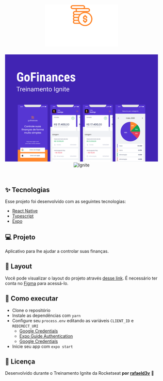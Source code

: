 <h1 align="center">
  <img alt="GoFinances" title="GoFinances" src="./assets/icon.svg" />
</h1>

<p align="center">
  <img alt="License" src="./assets/capa.svg">

 <img src="https://img.shields.io/static/v1?label=Ignite&message=ReactNative&color=FF872C&labelColor=000000" alt="Ignite" />
</p>

<br>

## ✨ Tecnologias

Esse projeto foi desenvolvido com as seguintes tecnologias:

- [React Native](https://reactnative.dev/)
- [Typescript](https://www.typescriptlang.org/)
- [Expo](https://expo.io/)

## 💻 Projeto

Aplicativo para lhe ajudar a controlar suas finanças.

## 🔖 Layout

Você pode visualizar o layout do projeto através [desse link](https://www.figma.com/file/VkNLPvi04gxReXEVTi5PPJ/GoFinances-Ignite?node-id=0%3A1). É necessário ter conta no [Figma](http://figma.com/) para acessá-lo.

## 🚀 Como executar

- Clone o repositório
- Instale as dependências com `yarn`
- Configure seu `process.env` editando as variáveis `CLIENT_ID` e `REDIRECT_URI`
  - [Google Credentials](https://console.cloud.google.com/)
  - [Expo Guide Authentication](https://docs.expo.dev/guides/authentication/#google)
  - [Google Credentials](https://console.cloud.google.com/)
- Inicie seu app com `expo start`

## 📄 Licença

Desenvolvido durante o Treinamento Ignite da Rocketseat **por** [**rafaeld3v**](https://www.linkedin.com/in/rafaeld3v/) 🤖
